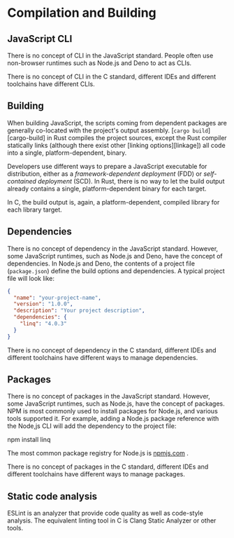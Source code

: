 # Compilation and Building

## JavaScript CLI

There is no concept of CLI in the JavaScript standard. People often use non-browser runtimes such as Node.js and Deno to act as CLIs.

There is no concept of CLI in the C standard, different IDEs and different toolchains have different CLIs.
## Building

When building JavaScript, the scripts coming from dependent packages are generally co-located with the project's output assembly. [`cargo build`][cargo-build] in Rust compiles the project sources, except the Rust compiler statically links (although there exist other [linking options][linkage]) all code into a single, platform-dependent, binary.

Developers use different ways to prepare a JavaScript executable for distribution, either as a _framework-dependent deployment_ (FDD) or _self-contained deployment_ (SCD). In Rust, there is no way to let the build output already contains a single, platform-dependent binary for each target.

In C, the build output is, again, a platform-dependent, compiled library for each library target.

## Dependencies

There is no concept of dependency in the JavaScript standard. However, some JavaScript runtimes, such as Node.js and Deno, have the concept of dependencies. In Node.js and Deno, the contents of a project file (`package.json`) define the build options and dependencies. A typical project file will look like:

```json
{
  "name": "your-project-name",
  "version": "1.0.0",
  "description": "Your project description",
  "dependencies": {
    "linq": "4.0.3"
  }
}
```

There is no concept of dependency in the C standard, different IDEs and different toolchains have different ways to manage dependencies.

## Packages
There is no concept of packages in the JavaScript standard. However, some JavaScript runtimes, such as Node.js, have the concept of packages. NPM is most commonly used to install packages for Node.js, and various tools supported it.
For example, adding a Node.js package reference with the Node,js CLI will add the
dependency to the project file:

  npm install linq

The most common package registry for Node.js is [npmjs.com] .

[npmjs.com]: https://www.npmjs.com/

There is no concept of packages in the C standard, different IDEs and different toolchains have different ways to manage packages.

## Static code analysis

ESLint is an analyzer that provide code quality as well as code-style analysis. The equivalent linting tool in C is Clang Static Analyzer or other tools.